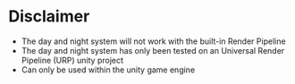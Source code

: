 # Disclaimer
* The day and night system will not work with the built-in Render Pipeline
* The day and night system has only been tested on an Universal Render Pipeline (URP) unity project
* Can only be used within the unity game engine
